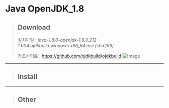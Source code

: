 # Java OpenJDK_1.8

> ## Download
> 설치파일 : *java-1.8.0-openjdk-1.8.0.212-1.b04.ojdkbuild.windows.x86_64.msi (sha256)*
>
> 참조사이트 : https://github.com/ojdkbuild/ojdkbuild
> ![image](https://user-images.githubusercontent.com/51815947/59498068-9e7edf00-8ecf-11e9-88d6-fcec3efe1bb9.png)

*****

> ## Install

*****

> ## Other
